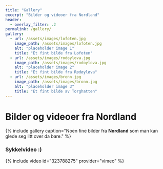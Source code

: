 ```yaml
---
title: "Gallery"
excerpt: "Bilder og videoer fra Nordland"
header:
  - overlay_filter: .2
permalink: /gallery/
gallery:
  - url: /assets/images/lofoten.jpg
    image_path: /assets/images/lofoten.jpg
    alt: "placeholder image 1"
    title: "Et fint bilde fra Lofoten"
  - url: /assets/images/rodoylova.jpg
    image_path: /assets/images/rodoylova.jpg
    alt: "placeholder image 2"
    title: "Et fint bilde fra Rødøyløva"
  - url: /assets/images/bronn.jpg
    image_path: /assets/images/bronn.jpg
    alt: "placeholder image 3"
    title: "Et fint bilde av Torghatten"
---
```


# Bilder og videoer fra Nordland

{% include gallery caption="Noen fine bilder fra **Nordland** som man kan glede seg litt over da bare." %}

### Sykkelvideo :)
{% include video id="323788275" provider="vimeo" %}
